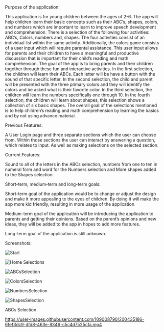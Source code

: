Purpose of the application: 

This application is for young children between the ages of 2-6. The app will help children learn their basic concepts such as their ABC’s, shapes, colors, and numbers which are important to learn to improve speech development and comprehension. There is a selection of the following four activities: ABC’s, Colors, numbers and, shapes. The four activities consist of an individual list within the same activity. Additionally, the colors game consists of a user input which will require parental assistance. This user input allows for parents and their children to have a meaningful and productive discussion that is important for their child’s reading and math comprehension. The goal of the app is to bring parents and their children together through these fun and interactive activities. In the first selection, the children will learn their ABCs. Each letter will be have a button with the sound of that specific letter. In the second selection, the child and parent will be presented with the three primary colors and they will identify the colors and be asked what is their favorite color. In the third selection, the children will learn the numbers specifically one through 10. In the fourth selection, the children will learn about shapes, this selection shows a collection of six basic shapes. The overall goal of the selections mentioned is to help children’s reading and math comprehension by learning the basics and by not using advance material.


Previous Features:

A User Login page and three separate sections which the user can choose from. Within those sections the user can interact by answering a question, which relates to input. As well as making selections on the selected section.

Current Features:

Sound to all of the letters in the ABCs selection, numbers from one to ten in numeral form and word for the Numbers selection and More shapes added to the Shapes selection. 

Short-term, medium-term and long-term goals:

Short-term goal of the application would be to change or adjust the design and make it more appealing to the eyes of children. By doing it will make the app more kid friendly, resulting in more usage of the application.

Medium-term goal of the application will be introducing the application to parents and getting their opinions. Based on the parent’s opinions and new ideas, they will be added to the app in hopes to add more features.

Long-term goal of the application is still unknown.


Screenshots:


![Start](https://user-images.githubusercontent.com/109008790/200431752-07de42b4-844a-4459-8d39-f28dd451b643.JPG)


![Home Selections](https://user-images.githubusercontent.com/109008790/200432447-029fe0c5-bacd-488f-8203-8eab64e6b02f.JPG)


![ABCsSelection](https://user-images.githubusercontent.com/109008790/200432491-df4e4d02-f47a-4ac0-9142-b5004f1ed549.JPG)


![ColorsSelection](https://user-images.githubusercontent.com/109008790/200432549-ce30f004-4b1a-4015-a2b2-b99abf920c06.JPG)


![NumbersSelection](https://user-images.githubusercontent.com/109008790/200432586-4134ce94-718b-4828-a972-d066de96e9c1.JPG)


![ShapesSelection](https://user-images.githubusercontent.com/109008790/200432599-0adb6154-0141-4758-9dc6-ee5ec185df5d.JPG)


ABCs Selection

https://user-images.githubusercontent.com/109008790/200435186-6fef3dc9-dfd8-463e-8346-c5c4d7525cfa.mp4




